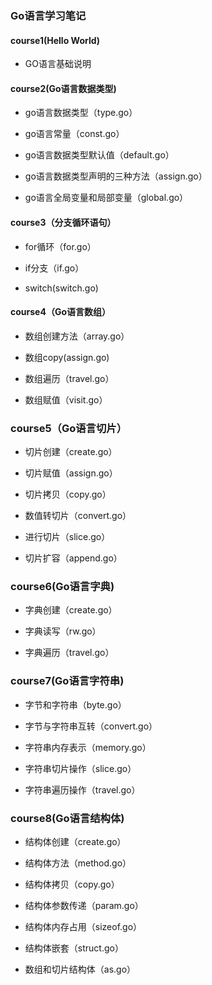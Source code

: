### Go语言学习笔记

#### course1(Hello World)

- GO语言基础说明

#### course2(Go语言数据类型)

- go语言数据类型（type.go）

- go语言常量（const.go）

- go语言数据类型默认值（default.go）

- go语言数据类型声明的三种方法（assign.go）

- go语言全局变量和局部变量（global.go）

#### course3（分支循环语句）

- for循环（for.go）

- if分支（if.go）

- switch(switch.go)

#### course4（Go语言数组）

- 数组创建方法（array.go）

- 数组copy(assign.go)

- 数组遍历（travel.go）

- 数组赋值（visit.go）

### course5（Go语言切片）

- 切片创建（create.go）

- 切片赋值（assign.go）

- 切片拷贝（copy.go）

- 数值转切片（convert.go）

- 进行切片（slice.go）

- 切片扩容（append.go）

### course6(Go语言字典)

- 字典创建（create.go）

- 字典读写（rw.go）

- 字典遍历（travel.go）

### course7(Go语言字符串)

- 字节和字符串（byte.go）

- 字节与字符串互转（convert.go）

- 字符串内存表示（memory.go）

- 字符串切片操作（slice.go）

- 字符串遍历操作（travel.go）

### course8(Go语言结构体)

- 结构体创建（create.go）

- 结构体方法（method.go）

- 结构体拷贝（copy.go）

- 结构体参数传递（param.go）

- 结构体内存占用（sizeof.go）

- 结构体嵌套（struct.go）

- 数组和切片结构体（as.go）
